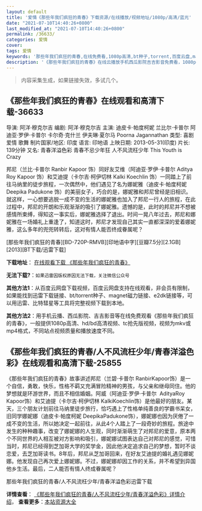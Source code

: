```yaml
---
layout: default
title: '爱情《那些年我们疯狂的青春》下载资源/在线播放/视频地址/1080p/高清/蓝光'
date: "2021-07-10T14:40:26+0800"
last_modified_at: "2021-07-10T14:40:26+0800"
permalink: /36633/
categories: 爱情
cover:
tags: 爱情
keywords: '那些年我们疯狂的青春,在线免费看,1080p高清,bt种子,torrent,百度云盘,magnet,磁力链,迅雷下载资源'
description: '《那些年我们疯狂的青春》在线云播放手机西瓜影院吉吉影音免费看，1080p高清bd/hd未删减完整版和tc抢先枪版，mkv/mp4格式，附带bt/torrent种子、magnet/磁力链、百度云盘、网盘资源迅雷下载链接'
---
```


>内容采集生成，如果链接失效，多试几个。


## 《那些年我们疯狂的青春》在线观看和高清下载-36633

导演: 阿洋·穆克尔吉 编剧: 阿洋·穆克尔吉 主演: 迪皮卡·帕度柯妮 兰比尔·卡普尔 阿迪亚·罗伊·卡普尔 卡尔奇·克什兰 伊夫琳·夏尔马 Poorna Jagannathan 类型: 喜剧 爱情 歌舞 制片国家/地区: 印度 语言: 印地语 上映日期: 2013-05-31(印度) 片长: 139分钟 又名: 青春洋溢色彩 青春不忌少年狂 人不风流枉少年 This Youth is Crazy

邦尼（兰比·卡普尔 Ranbir Kapoor 饰）同好友艾维（阿迪亚·罗伊·卡普尔 Aditya Roy Kapoor 饰）和艾迪提（卡尔吉·柯伊切林 Kalki Koechlin 饰）一同踏上了前往马纳里的徒步旅程，一次偶然中，他们遇见了名为娜妮雅（迪皮卡·帕度柯妮 Deepika Padukone 饰）的美丽女子，巧合的是，娜妮雅和邦尼曾经是旧相识。 就这样，一心想要逃脱一成不变的生活的娜妮雅也加入了邦尼一行人的旅程，在此过程中，邦尼的开朗和乐观渐渐的吸引了娜妮雅。遗憾的是，此时的邦尼并不想被感情所束缚，得知这一事实后，娜妮雅选择了退出。时间一晃八年过去，邦尼和娜妮雅在一场婚礼上重逢了，知道这时，邦尼才发现自己其实一直都深深的爱着娜妮雅，这么多年的兜兜转转后，这对有情人能否终成眷属呢？


[那些年我们疯狂的青春][BD-720P-RMVB][印地语中字][豆瓣7.5分][2.1GB][2013][BT下载/迅雷下载]

**下载地址**： [在线观看下载 《那些年我们疯狂的青春》](https://www.btdx8.com/torrent/yeh_jawaani_hai_deewani_2013.html) 


**无法下载?**：`如果迅雷因版权原因无法下载，关注微信公众号 `

**其他方法1**：从百度云网盘下载视频，百度云网盘支持在线观看，非会员有限制，如果能找到迅雷下载链接、bt/torrent种子、magnet磁力链接、e2dk链接等，可以用迅雷、比特彗星等工具将完整视频下载到本地。

**其他方法2**：用手机云播、西瓜影院、吉吉影音等在线免费观看《那些年我们疯狂的青春》，一般提供1080p高清、hd/bd高清视频、tc抢先版视频，视频为mkv或mp4格式，不同站点视频质量和播放速度不同。


## 《那些年我们疯狂的青春/人不风流枉少年/青春洋溢色彩》在线观看和高清下载-25855

《那些年我们疯狂的青春》故事讲述邦尼（兰碧·卡普尔 RanbirKapoor饰）是一个自信，勇敢，快乐，性格不羁又充满冒险精神的男孩，与父亲和继母同住。他的梦想就是环游世界，而且不相信婚姻。阿威（阿迪亚&middot;罗伊·卡普尔&nbsp; AdityaRoy Kapoor饰）和艾迪提（卡尔吉·柯伊切林 KalkiKoechlin饰）是他最好的朋友。某天，三个朋友计划前往马纳里徒步旅行，恰巧遇上了性格单纯善良的学霸书呆女，旧同学娜妮娜（迪皮卡&middot;帕度柯妮 DeepikaPadukone饰），娜妮娜也因为厌倦了一成不变的生活，所以她决定一起前往，从此4个人踏上了一段奇妙的旅程。旅途中发生的种种趣事，改变了娜妮娜的人生观，同时渐渐萌生了对邦尼的爱意，原本两个不同世界的人相互被对方影响和吸引，娜妮娜试图表达自己对邦尼的感觉，可惜当时，邦尼已经得到芝加哥大学的奖学金，因此他决定追求自己的梦想，暂时不谈恋爱，去芝加哥读书。8年后，邦尼从芝加哥回来，在好友艾迪提的婚礼遇见娜妮娜。他发现自己再次爱上娜妮娜。不过，娜妮娜却因工作的关系，并不希望到异国他乡生活。最后，二人能否有情人终成眷属呢？</p>


那些年我们疯狂的青春/人不风流枉少年/青春洋溢色彩迅雷下载

**详情查看**： [《那些年我们疯狂的青春/人不风流枉少年/青春洋溢色彩》详情介绍](/movie/25855/)， **查看更多**：[本站资源大全](/movie/t/all/)

